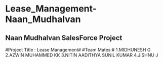 # Lease_Management-Naan_Mudhalvan 
## Naan Mudhalvan SalesForce Project ##

#Project Title : Lease Management#
#Team Mates:#
1.MIDHUNESH G
2.AZWIN MUHAMMED KK
3.NITIN AADITHYA SUNIL KUMAR
4.JISHNU J

